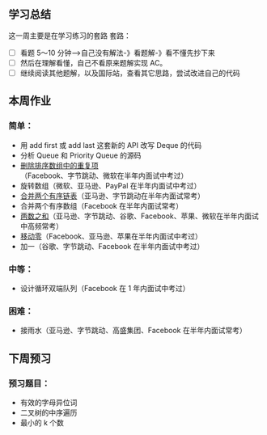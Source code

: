 ## 学习总结 ##
这一周主要是在学习练习的套路
套路： 
- [ ] 看题 5～10 分钟-->自己没有解法-》看题解-》看不懂先抄下来
- [ ] 然后在理解看懂，自己不看原来题解实现 AC。
- [ ] 继续阅读其他题解，以及国际站，查看其它思路，尝试改进自己的代码

## 本周作业 ##

### 简单：
* 用 add first 或 add last 这套新的 API 改写 Deque 的代码
* 分析 Queue 和 Priority Queue 的源码
* [删除排序数组中的重复项](26.remove-duplicates-from-sorted-array.c)（Facebook、字节跳动、微软在半年内面试中考过）
* 旋转数组（微软、亚马逊、PayPal 在半年内面试中考过）
* [合并两个有序链表](21.merge-two-sorted-lists.py3)（亚马逊、字节跳动在半年内面试常考）
* 合并两个有序数组（Facebook 在半年内面试常考）
* [两数之和](1.two-sum.py3)（亚马逊、字节跳动、谷歌、Facebook、苹果、微软在半年内面试中高频常考）
* [移动零](283.move-zeroes.c)（Facebook、亚马逊、苹果在半年内面试中考过）
* 加一（谷歌、字节跳动、Facebook 在半年内面试中考过）

### 中等：
* 设计循环双端队列（Facebook 在 1 年内面试中考过）

### 困难：
* 接雨水（亚马逊、字节跳动、高盛集团、Facebook 在半年内面试常考）

## 下周预习
### 预习题目：
* 有效的字母异位词
* 二叉树的中序遍历
* 最小的 k 个数
